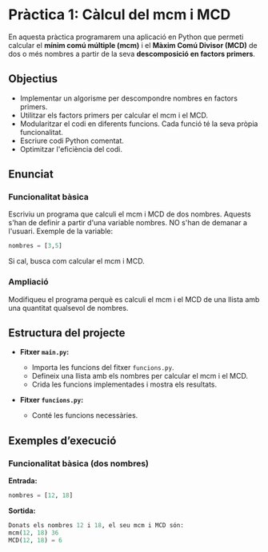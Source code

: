 # Pràctica 1: Càlcul del mcm i MCD

En aquesta pràctica programarem una aplicació en Python que permeti calcular el **mínim comú múltiple (mcm)** i el **Màxim Comú Divisor (MCD)** de dos o més nombres a partir de la seva **descomposició en factors primers**.

## Objectius

- Implementar un algorisme per descompondre nombres en factors primers.
- Utilitzar els factors primers per calcular el mcm i el MCD.
- Modularitzar el codi en diferents funcions. Cada funció té la seva pròpia funcionalitat.
- Escriure codi Python comentat.
- Optimitzar l'eficiència del codi.

## Enunciat

### Funcionalitat bàsica

Escriviu un programa que calculi el mcm i MCD de dos nombres. Aquests s'han de definir a partir d'una variable nombres. NO s'han de demanar a l'usuari. Exemple de la variable:

```python
nombres = [3,5]
```

Si cal, busca com calcular el mcm i MCD.

### Ampliació

Modifiqueu el programa perquè es calculi el mcm i el MCD de una llista amb una quantitat qualsevol de nombres.

## Estructura del projecte

- **Fitxer `main.py`:** 
  - Importa les funcions del fitxer `funcions.py`.
  - Defineix una llista amb els nombres per calcular el mcm i el MCD.
  - Crida les funcions implementades i mostra els resultats.

- **Fitxer `funcions.py`:**
  - Conté les funcions necessàries.

## Exemples d’execució

### Funcionalitat bàsica (dos nombres)

**Entrada:**

```python
nombres = [12, 18]
```

**Sortida:**

```python
Donats els nombres 12 i 18, el seu mcm i MCD són:
mcm(12, 18) 36
MCD(12, 18) = 6
```
